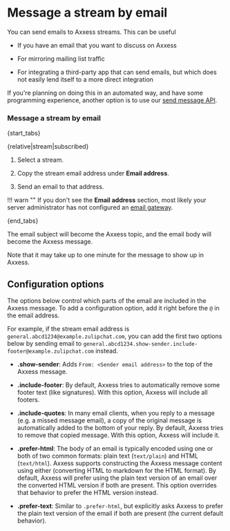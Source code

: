 # Message a stream by email

You can send emails to Axxess streams. This can be useful

* If you have an email that you want to discuss on Axxess

* For mirroring mailing list traffic

* For integrating a third-party app that can send emails, but which does not
  easily lend itself to a more direct integration

If you're planning on doing this in an automated way, and have some
programming experience, another option is to use our [send message
API](/api/send-message).

### Message a stream by email

{start_tabs}

{relative|stream|subscribed}

1. Select a stream.

1. Copy the stream email address under **Email address**.

1. Send an email to that address.

!!! warn ""
    If you don't see the **Email address** section, most likely your server
    administrator has not configured an
    [email gateway](https://zulip.readthedocs.io/en/latest/production/email-gateway.html).

{end_tabs}

The email subject will become the Axxess topic, and the email body will
become the Axxess message.

Note that it may take up to one minute for the message to show
up in Axxess.

## Configuration options

The options below control which parts of the email are included in the
Axxess message.  To add a configuration option, add it right before the `@`
in the email address.

For example, if the stream email address is
`general.abcd1234@example.zulipchat.com`, you can add the first two options
below by sending email to
`general.abcd1234.show-sender.include-footer@example.zulipchat.com` instead.

* **.show-sender**: Adds `From: <Sender email address>` to
  the top of the Axxess message.

* **.include-footer**: By default, Axxess tries to automatically remove some footer
  text (like signatures). With this option, Axxess will include all footers.

* **.include-quotes**: In many email clients, when you reply to a message
  (e.g. a missed message email), a copy of the original message is
  automatically added to the bottom of your reply. By default, Axxess tries
  to remove that copied message. With this option, Axxess will include it.

* **.prefer-html**: The body of an email is typically encoded using
  one or both of two common formats: plain text (`text/plain`) and
  HTML (`text/html`).  Axxess supports constructing the Axxess message
  content using either (converting HTML to markdown for the HTML
  format).  By default, Axxess will prefer using the plain text version
  of an email over the converted HTML version if both are present.
  This option overrides that behavior to prefer the HTML version
  instead.

* **.prefer-text**: Similar to `.prefer-html`, but explicitly asks
  Axxess to prefer the plain text version of the email if both are
  present (the current default behavior).
